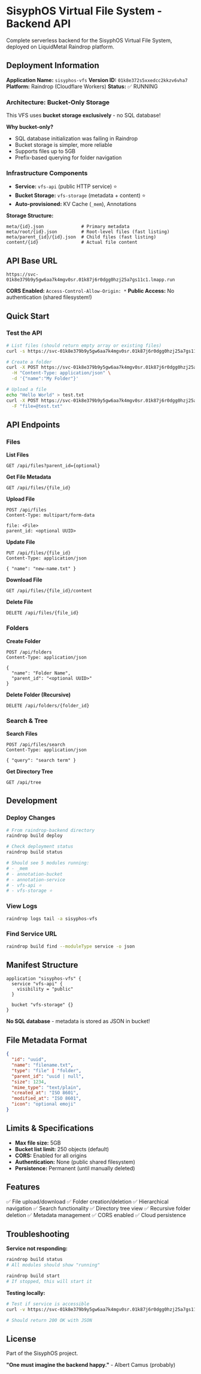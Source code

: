 # SisyphOS Virtual File System - Backend API

Complete serverless backend for the SisyphOS Virtual File System, deployed on LiquidMetal Raindrop platform.

## Deployment Information

**Application Name:** `sisyphos-vfs`
**Version ID:** `01k8e372s5xxedcc2kkzv6vha7`
**Platform:** Raindrop (Cloudflare Workers)
**Status:** ✅ RUNNING

### Architecture: Bucket-Only Storage

This VFS uses **bucket storage exclusively** - no SQL database!

**Why bucket-only?**
- SQL database initialization was failing in Raindrop
- Bucket storage is simpler, more reliable
- Supports files up to 5GB
- Prefix-based querying for folder navigation

### Infrastructure Components

- **Service:** `vfs-api` (public HTTP service) ⭐
- **Bucket Storage:** `vfs-storage` (metadata + content) ⭐
- **Auto-provisioned:** KV Cache (`_mem`), Annotations

**Storage Structure:**
```
meta/{id}.json              # Primary metadata
meta/root/{id}.json         # Root-level files (fast listing)
meta/parent_{id}/{id}.json  # Child files (fast listing)
content/{id}                # Actual file content
```

## API Base URL

```
https://svc-01k8e379b9y5gw6aa7k4mgv0sr.01k87j6r0dgg0hzj25a7gs11c1.lmapp.run
```

**CORS Enabled:** `Access-Control-Allow-Origin: *`
**Public Access:** No authentication (shared filesystem!)

## Quick Start

### Test the API

```bash
# List files (should return empty array or existing files)
curl -s https://svc-01k8e379b9y5gw6aa7k4mgv0sr.01k87j6r0dgg0hzj25a7gs11c1.lmapp.run/api/files

# Create a folder
curl -X POST https://svc-01k8e379b9y5gw6aa7k4mgv0sr.01k87j6r0dgg0hzj25a7gs11c1.lmapp.run/api/folders \
  -H "Content-Type: application/json" \
  -d '{"name":"My Folder"}'

# Upload a file
echo "Hello World" > test.txt
curl -X POST https://svc-01k8e379b9y5gw6aa7k4mgv0sr.01k87j6r0dgg0hzj25a7gs11c1.lmapp.run/api/files \
  -F "file=@test.txt"
```

## API Endpoints

### Files

**List Files**
```http
GET /api/files?parent_id={optional}
```

**Get File Metadata**
```http
GET /api/files/{file_id}
```

**Upload File**
```http
POST /api/files
Content-Type: multipart/form-data

file: <File>
parent_id: <optional UUID>
```

**Update File**
```http
PUT /api/files/{file_id}
Content-Type: application/json

{ "name": "new-name.txt" }
```

**Download File**
```http
GET /api/files/{file_id}/content
```

**Delete File**
```http
DELETE /api/files/{file_id}
```

### Folders

**Create Folder**
```http
POST /api/folders
Content-Type: application/json

{
  "name": "Folder Name",
  "parent_id": "<optional UUID>"
}
```

**Delete Folder (Recursive)**
```http
DELETE /api/folders/{folder_id}
```

### Search & Tree

**Search Files**
```http
POST /api/files/search
Content-Type: application/json

{ "query": "search term" }
```

**Get Directory Tree**
```http
GET /api/tree
```

## Development

### Deploy Changes

```bash
# From raindrop-backend directory
raindrop build deploy

# Check deployment status
raindrop build status

# Should see 5 modules running:
# - _mem
# - annotation-bucket
# - annotation-service
# - vfs-api ⭐
# - vfs-storage ⭐
```

### View Logs

```bash
raindrop logs tail -a sisyphos-vfs
```

### Find Service URL

```bash
raindrop build find --moduleType service -o json
```

## Manifest Structure

```hcl
application "sisyphos-vfs" {
  service "vfs-api" {
    visibility = "public"
  }

  bucket "vfs-storage" {}
}
```

**No SQL database** - metadata is stored as JSON in bucket!

## File Metadata Format

```json
{
  "id": "uuid",
  "name": "filename.txt",
  "type": "file" | "folder",
  "parent_id": "uuid | null",
  "size": 1234,
  "mime_type": "text/plain",
  "created_at": "ISO 8601",
  "modified_at": "ISO 8601",
  "icon": "optional emoji"
}
```

## Limits & Specifications

- **Max file size:** 5GB
- **Bucket list limit:** 250 objects (default)
- **CORS:** Enabled for all origins
- **Authentication:** None (public shared filesystem)
- **Persistence:** Permanent (until manually deleted)

## Features

✅ File upload/download
✅ Folder creation/deletion
✅ Hierarchical navigation
✅ Search functionality
✅ Directory tree view
✅ Recursive folder deletion
✅ Metadata management
✅ CORS enabled
✅ Cloud persistence

## Troubleshooting

**Service not responding:**
```bash
raindrop build status
# All modules should show "running"

raindrop build start
# If stopped, this will start it
```

**Testing locally:**
```bash
# Test if service is accessible
curl -v https://svc-01k8e379b9y5gw6aa7k4mgv0sr.01k87j6r0dgg0hzj25a7gs11c1.lmapp.run/api/files

# Should return 200 OK with JSON
```

## License

Part of the SisyphOS project.

**"One must imagine the backend happy."** - Albert Camus (probably)
